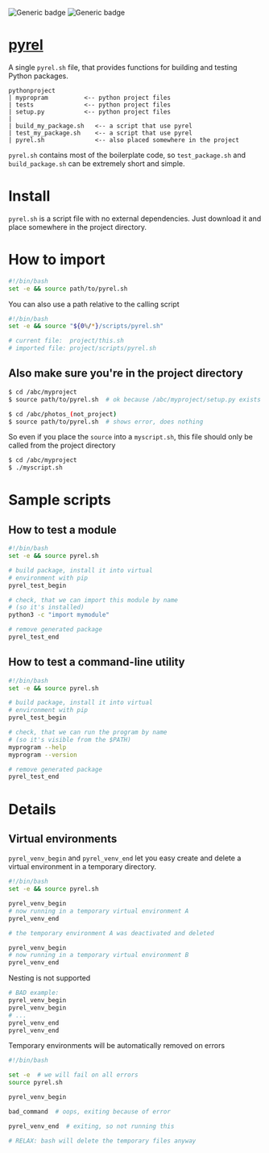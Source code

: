 ![Generic badge](https://img.shields.io/badge/status-it_seems_to_work-orange.svg)
![Generic badge](https://img.shields.io/badge/OS-MacOS%20|%20Ubuntu-blue.svg)

# [pyrel](https://github.com/rtmigo/pyrel)

A single `pyrel.sh` file, that provides functions for building and testing Python 
packages.

```
pythonproject
| mypropram          <-- python project files
| tests              <-- python project files
| setup.py           <-- python project files
|
| build_my_package.sh   <-- a script that use pyrel
| test_my_package.sh    <-- a script that use pyrel
| pyrel.sh              <-- also placed somewhere in the project

```
`pyrel.sh` contains most of the boilerplate code, so `test_package.sh` and `build_package.sh` 
can be 
extremely short and simple.

# Install

`pyrel.sh` is a script file with no external dependencies. Just download it and place somewhere 
in the project directory.


# How to import

``` bash
#!/bin/bash
set -e && source path/to/pyrel.sh
```

You can also use a path relative to the calling script

``` bash
#!/bin/bash
set -e && source "${0%/*}/scripts/pyrel.sh"

# current file:  project/this.sh
# imported file: project/scripts/pyrel.sh
```

## Also make sure you're in the project directory

``` bash
$ cd /abc/myproject
$ source path/to/pyrel.sh  # ok because /abc/myproject/setup.py exists 
```

``` bash
$ cd /abc/photos_(not_project)
$ source path/to/pyrel.sh  # shows error, does nothing
```

So even if you place the `source` into a `myscript.sh`, this file should only be called from the 
project directory

``` bash
$ cd /abc/myproject
$ ./myscript.sh
```

# Sample scripts

## How to test a module

``` bash
#!/bin/bash
set -e && source pyrel.sh

# build package, install it into virtual 
# environment with pip
pyrel_test_begin

# check, that we can import this module by name 
# (so it's installed) 
python3 -c "import mymodule"

# remove generated package 
pyrel_test_end
```

## How to test a command-line utility

``` bash
#!/bin/bash
set -e && source pyrel.sh

# build package, install it into virtual 
# environment with pip
pyrel_test_begin

# check, that we can run the program by name 
# (so it's visible from the $PATH) 
myprogram --help       
myprogram --version

# remove generated package 
pyrel_test_end
```

# Details

## Virtual environments

`pyrel_venv_begin` and `pyrel_venv_end` let you easy create and delete a virtual 
environment in a temporary directory.

``` bash
#!/bin/bash
set -e && source pyrel.sh

pyrel_venv_begin
# now running in a temporary virtual environment A
pyrel_venv_end

# the temporary environment A was deactivated and deleted

pyrel_venv_begin
# now running in a temporary virtual environment B
pyrel_venv_end
```

Nesting is not supported

``` bash
# BAD example:
pyrel_venv_begin
pyrel_venv_begin
# ...
pyrel_venv_end
pyrel_venv_end
```

Temporary environments will be automatically removed on errors  

``` bash
#!/bin/bash

set -e  # we will fail on all errors 
source pyrel.sh 

pyrel_venv_begin

bad_command  # oops, exiting because of error 

pyrel_venv_end  # exiting, so not running this

# RELAX: bash will delete the temporary files anyway  
```

